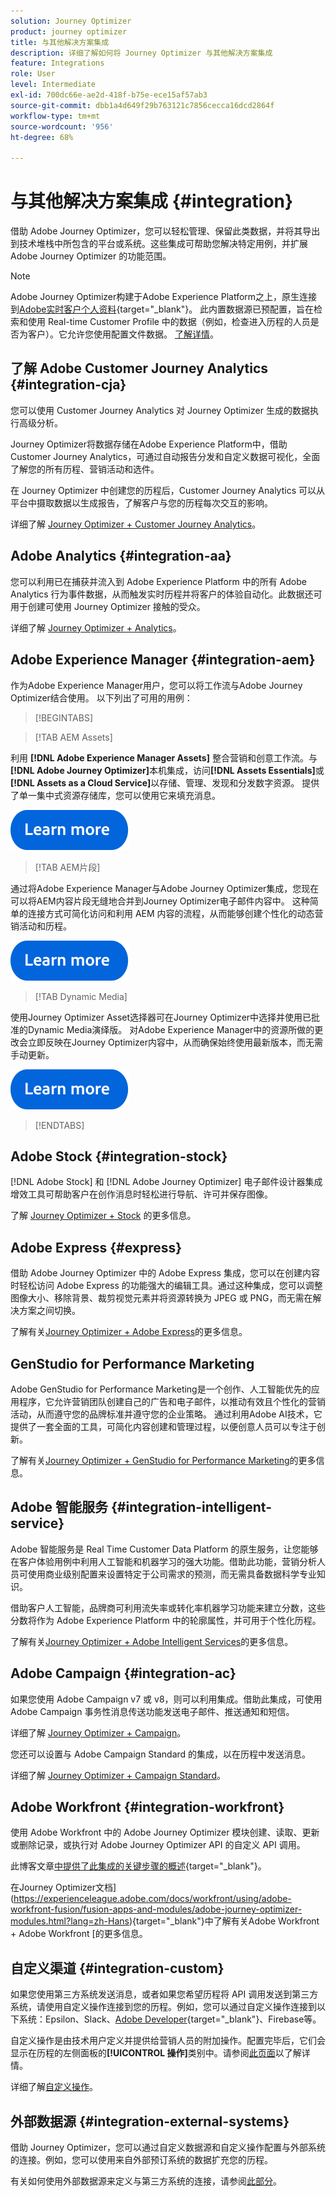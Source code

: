 ```yaml
---
solution: Journey Optimizer
product: journey optimizer
title: 与其他解决方案集成
description: 详细了解如何将 Journey Optimizer 与其他解决方案集成
feature: Integrations
role: User
level: Intermediate
exl-id: 700dc66e-ae2d-418f-b75e-ece15af57ab3
source-git-commit: dbb1a4d649f29b763121c7856cecca16dcd2864f
workflow-type: tm+mt
source-wordcount: '956'
ht-degree: 68%

---
```


# 与其他解决方案集成 {#integration}

借助 Adobe Journey Optimizer，您可以轻松管理、保留此类数据，并将其导出到技术堆栈中所包含的平台或系统。这些集成可帮助您解决特定用例，并扩展 Adobe Journey Optimizer 的功能范围。

>[!NOTE]
>
> Adobe Journey Optimizer构建于Adobe Experience Platform之上，原生连接到[Adobe实时客户个人资料](https://experienceleague.adobe.com/docs/experience-platform/profile/home.html?lang=zh-Hans){target="_blank"}。 此内置数据源已预配置，旨在检索和使用 Real-time Customer Profile 中的数据（例如，检查进入历程的人员是否为客户）。它允许您使用配置文件数据。 [了解详情](../datasource/adobe-experience-platform-data-source.md)。


## 了解 Adobe Customer Journey Analytics {#integration-cja}

您可以使用 Customer Journey Analytics 对 Journey Optimizer 生成的数据执行高级分析。

Journey Optimizer将数据存储在Adobe Experience Platform中，借助Customer Journey Analytics，可通过自动报告分发和自定义数据可视化，全面了解您的所有历程、营销活动和选件。

在 Journey Optimizer 中创建您的历程后，Customer Journey Analytics 可以从平台中摄取数据以生成报告，了解客户与您的历程每次交互的影响。

详细了解 [Journey Optimizer + Customer Journey Analytics](../reports/cja-ajo.md)。

## Adobe Analytics {#integration-aa}

您可以利用已在捕获并流入到 Adobe Experience Platform 中的所有 Adobe Analytics 行为事件数据，从而触发实时历程并将客户的体验自动化。此数据还可用于创建可使用 Journey Optimizer 接触的受众。

详细了解 [Journey Optimizer + Analytics](../event/about-analytics.md)。

## Adobe Experience Manager {#integration-aem}

作为Adobe Experience Manager用户，您可以将工作流与Adobe Journey Optimizer结合使用。 以下列出了可用的用例：


>[!BEGINTABS]

>[!TAB AEM Assets]

利用 **[!DNL Adobe Experience Manager Assets]** 整合营销和创意工作流。与&#x200B;**[!DNL Adobe Journey Optimizer]**&#x200B;本机集成，访问&#x200B;**[!DNL Assets Essentials]**&#x200B;或&#x200B;**[!DNL Assets as a Cloud Service]**&#x200B;以存储、管理、发现和分发数字资源。 提供了单一集中式资源存储库，您可以使用它来填充消息。

[![了解详情](../assets/do-not-localize/learn-more-button.svg)](../integrations/assets.md)

<!--
>[!TAB AEM Templates]

With Adobe Journey Optimizer, you can create custom-tailored messages through Adobe Experience Manager sites. Start by designing your templates using Adobe Experience Manager's content sources, then send them to Adobe Journey Optimizer. Once shared, these templates can be accessed in Adobe Journey Optimizer's Email Designer, simplifying the process of crafting and sending messages to your desired audience.

[![learn more](../assets/do-not-localize/learn-more-button.svg)](../integrations/aem-templates.md)

-->

>[!TAB AEM片段]

通过将Adobe Experience Manager与Adobe Journey Optimizer集成，您现在可以将AEM内容片段无缝地合并到Journey Optimizer电子邮件内容中。 这种简单的连接方式可简化访问和利用 AEM 内容的流程，从而能够创建个性化的动态营销活动和历程。

[![了解详情](../assets/do-not-localize/learn-more-button.svg)](../integrations/aem-fragments.md)

>[!TAB Dynamic Media]

使用Journey Optimizer Asset选择器可在Journey Optimizer中选择并使用已批准的Dynamic Media演绎版。 对Adobe Experience Manager中的资源所做的更改会立即反映在Journey Optimizer内容中，从而确保始终使用最新版本，而无需手动更新。

[![了解详情](../assets/do-not-localize/learn-more-button.svg)](../integrations/aem-dynamic.md)


>[!ENDTABS]



## Adobe Stock {#integration-stock}

[!DNL Adobe Stock] 和 [!DNL Adobe Journey Optimizer] 电子邮件设计器集成增效工具可帮助客户在创作消息时轻松进行导航、许可并保存图像。

了解 [Journey Optimizer + Stock](../integrations/stock.md) 的更多信息。

## Adobe Express {#express}

借助 Adobe Journey Optimizer 中的 Adobe Express 集成，您可以在创建内容时轻松访问 Adobe Express 的功能强大的编辑工具。通过这种集成，您可以调整图像大小、移除背景、裁剪视觉元素并将资源转换为 JPEG 或 PNG，而无需在解决方案之间切换。

了解有关[Journey Optimizer + Adobe Express](../integrations/express.md)的更多信息。

## GenStudio for Performance Marketing

Adobe GenStudio for Performance Marketing是一个创作、人工智能优先的应用程序，它允许营销团队创建自己的广告和电子邮件，以推动有效且个性化的营销活动，从而遵守您的品牌标准并遵守您的企业策略。 通过利用Adobe AI技术，它提供了一套全面的工具，可简化内容创建和管理过程，以便创意人员可以专注于创新。

了解有关[Journey Optimizer + GenStudio for Performance Marketing](../integrations/genstudio.md)的更多信息。


## Adobe 智能服务 {#integration-intelligent-service}

Adobe 智能服务是 Real Time Customer Data Platform 的原生服务，让您能够在客户体验用例中利用人工智能和机器学习的强大功能。借助此功能，营销分析人员可使用商业级别配置来设置特定于公司需求的预测，而无需具备数据科学专业知识。

借助客户人工智能，品牌商可利用流失率或转化率机器学习功能来建立分数，这些分数将作为 Adobe Experience Platform 中的轮廓属性，并可用于个性化历程。

了解有关[Journey Optimizer + Adobe Intelligent Services](../building-journeys/ai-services-overview.md)的更多信息。


## Adobe Campaign {#integration-ac}

如果您使用 Adobe Campaign v7 或 v8，则可以利用集成。借助此集成，可使用 Adobe Campaign 事务性消息传送功能发送电子邮件、推送通知和短信。

详细了解 [Journey Optimizer + Campaign](../building-journeys/ajo-ac.md)。

您还可以设置与 Adobe Campaign Standard 的集成，以在历程中发送消息。

详细了解 [Journey Optimizer + Campaign Standard](../building-journeys/using-adobe-campaign-standard.md)。


## Adobe Workfront {#integration-workfront}

使用 Adobe Workfront 中的 Adobe Journey Optimizer 模块创建、读取、更新或删除记录，或执行对 Adobe Journey Optimizer API 的自定义 API 调用。

此博客文章[中提供了此集成的关键步骤的概述](https://experienceleaguecommunities.adobe.com/t5/journey-optimizer-blogs/accelerating-go-to-market-how-workfront-workfront-fusion-aep-and/ba-p/653685){target="_blank"}。

在Journey Optimizer文档](https://experienceleague.adobe.com/docs/workfront/using/adobe-workfront-fusion/fusion-apps-and-modules/adobe-journey-optimizer-modules.html?lang=zh-Hans){target="_blank"}中了解有关Adobe Workfront + Adobe Workfront [的更多信息。

## 自定义渠道 {#integration-custom}

如果您使用第三方系统发送消息，或者如果您希望历程将 API 调用发送到第三方系统，请使用自定义操作连接到您的历程。例如，您可以通过自定义操作连接到以下系统：Epsilon、Slack、[Adobe Developer](https://developer.adobe.com){target="_blank"}、Firebase等。

自定义操作是由技术用户定义并提供给营销人员的附加操作。配置完毕后，它们会显示在历程的左侧面板的&#x200B;**[!UICONTROL 操作]**&#x200B;类别中。请参阅[此页面](../building-journeys/about-journey-activities.md#action-activities)以了解详情。

详细了解[自定义操作](../action/about-custom-action-configuration.md)。

## 外部数据源 {#integration-external-systems}

借助 Journey Optimizer，您可以通过自定义数据源和自定义操作配置与外部系统的连接。例如，您可以使用来自外部预订系统的数据扩充您的历程。

有关如何使用外部数据源来定义与第三方系统的连接，请参阅[此部分](../datasource/external-data-sources.md)。
